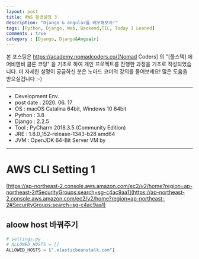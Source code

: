 ```yaml
---
layout: post
title: AWS 환경설정 3
description: "Django & angular를 배포해보자!"
tags: [Python, Django, Web, Backend,TIL, Today I Leaned]
comments : true
category : [Django, Django&Angualr]
---
```






본 포스팅은 https://academy.nomadcoders.co/[Nomad Coders] 의 "[풀스택] 에어비엔비 클론 코딩" 을 기초로 하여 개인 프로젝트를 진행한 과정을 기초로 작성되었습니다. 더 자세한 설명이 궁금하신 분은 노마드 코더의 강의를 들어보세요! 많은 도움을 받으실겁니다 :-)

<p></p>
<p></p>
<p></p>
<p></p>
<p></p>

---
* Development Env.
* post date : 2020. 06. 17
* OS : macOS Catalina 64bit, Windows 10 64bit
* Python : 3.8
* Django : 2.2.5
* Tool : PyCharm 2018.3.5 (Community Edition)
* JRE : 1.8.0_152-release-1343-b28 amd64
* JVM : OpenJDK 64-Bit Server VM by 
---

# AWS CLI Setting 1

[https://ap-northeast-2.console.aws.amazon.com/ec2/v2/home?region=ap-northeast-2#SecurityGroups:search=sg-c4ac9aa1](https://ap-northeast-2.console.aws.amazon.com/ec2/v2/home?region=ap-northeast-2#SecurityGroups:search=sg-c4ac9aa1)

## aloow host 바꿔주기

``` python
# settings.py
# ALLOWED_HOSTS = []
ALLOWED_HOSTS = [".elasticbeanstalk.com"]
```


